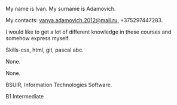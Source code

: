 My name is Ivan. My surname is Adamovich.

My contacts: vanya.adamovich.2012@mail.ru, +375297447283.

I would like to get a lot of different knowledge in these courses and somehow express myself.

Skills-css, html, git, pascal abc.

None.

None.

BSUIR, Information Technologies Software.

B1 Intermediate
